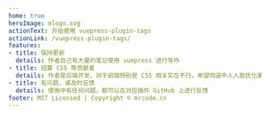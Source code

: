 ```yaml
---
home: true
heroImage: mlogo.svg
actionText: 开始使用 vuepress-plugin-tags
actionLink: /vuepress-plugin-tags/
features:
- title: 保持更新
  details: 作者自己有大量的笔记使用 vuepress 进行写作
- title: 招募 CSS 等贡献者
  details: 作者是后端开发，对于前端特别是 CSS 相关实在不行，希望同道中人人能优化美化本插件
- title: 有问题，请及时反馈
  details: 使用中有任何问题，都可以在对应插件 GitHub 上进行反馈
footer: MIT Licensed | Copyright © mrcode.cn
---
```

